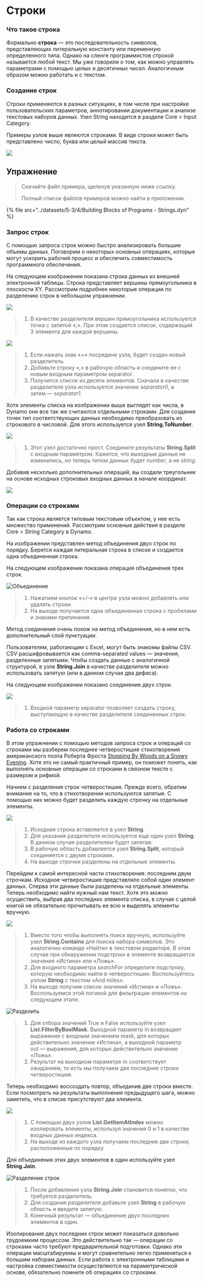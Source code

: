 # Строки

### Что такое строка

Формально **строка** — это последовательность символов, представляющих литеральную константу или переменную определенного типа. Однако на сленге программистов строкой называется любой текст. Мы уже говорили о том, как можно управлять параметрами с помощью целых и десятичных чисел. Аналогичным образом можно работать и с текстом.

### Создание строк

Строки применяются в разных ситуациях, в том числе при настройке пользовательских параметров, аннотировании документации и анализе текстовых наборов данных. Узел String находится в разделе Core > Input Category.

Примеры узлов выше являются строками. В виде строки может быть представлено число, буква или целый массив текста.

![](../images/5-3/4/strings-creatingstrings.jpg)

## Упражнение

> Скачайте файл примера, щелкнув указанную ниже ссылку.
>
> Полный список файлов примеров можно найти в приложении.

{% file src="../datasets/5-3/4/Building Blocks of Programs - Strings.dyn" %}

### Запрос строк

С помощью запроса строк можно быстро анализировать большие объемы данных. Поговорим о некоторых основных операциях, которые могут ускорить рабочий процесс и обеспечить совместимость программного обеспечения.

На следующем изображении показана строка данных из внешней электронной таблицы. Строка представляет вершины прямоугольника в плоскости XY. Рассмотрим подробнее некоторые операции по разделению строк в небольшом упражнении.

![](../images/5-3/4/strings-queryingstrings01.jpg)

> 1. В качестве разделителя вершин прямоугольника используется точка с запятой «;». При этом создается список, содержащий 3 элемента для каждой вершины.

![](../images/5-3/4/strings-queryingstrings02.jpg)

> 1. Если нажать знак «_+_» посредине узла, будет создан новый разделитель.
> 2. Добавьте строку «_,_» в рабочую область и соедините ее с новым входным параметром separator.
> 3. Получится список из десяти элементов. Сначала в качестве разделителя узла используется значение _separator0_, а затем — _separator1_.

Хотя элементы списка на изображении выше выглядят как числа, в Dynamo они все так же считаются отдельными строками. Для создания точек тип соответствующих данных необходимо преобразовать из строкового в числовой. Для этого используется узел **String.ToNumber**.

![](../images/5-3/4/strings-queryingstrings03.jpg)

> 1. Этот узел достаточно прост. Соедините результаты **String.Split** с входным параметром. Кажется, что выходные данные не изменились, но теперь типом данных будет _number_, а не _string_.

Добавив несколько дополнительных операций, вы создали треугольник на основе исходных строковых входных данных в начале координат.

![](../images/5-3/4/strings-queryingstrings04.jpg)

### Операции со строками

Так как строка является типовым текстовым объектом, у нее есть множество применений. Рассмотрим основные действия в разделе Core > String Category в Dynamo.

На изображении представлен метод объединения двух строк по порядку. Берется каждая литеральная строка в списке и создается одна объединенная строка.

На следующем изображении показана операция объединения трех строк.

![Объединение](../images/5-3/4/strings-manipulatingstrings01.jpg)

> 1. Нажатием кнопок «+/-» в центре узла можно добавлять или удалять строки.
> 2. На выходе получается одна объединенная строка с пробелами и знаками препинания.

Метод соединения очень похож на метод объединения, но в нем есть дополнительный слой пунктуации.

Пользователям, работающим с Excel, могут быть знакомы файлы CSV. CSV расшифровывается как comma-separated values — значения, разделенные запятыми. Чтобы создать данные с аналогичной структурой, в узле **String.Join** в качестве разделителя можно использовать запятую (или в данном случае два дефиса).

На следующем изображении показано соединение двух строк.

![](../images/5-3/4/strings-manipulatingstrings02.jpg)

> 1. Входной параметр separator позволяет создать строку, выступающую в качестве разделителя соединенных строк.

### Работа со строками

В этом упражнении с помощью методов запроса строк и операций со строками мы разберем последнее четверостишие стихотворения американского поэта Роберта Фроста [Stopping By Woods on a Snowy Evening](http://www.poetryfoundation.org/poem/171621). Хотя это не самый практичный пример, он поможет понять, как выполнять основные операции со строками в связном тексте с размером и рифмой.

Начнем с разделения строк четверостишия. Прежде всего, обратим внимание на то, что в стихотворении используются запятые. С помощью них можно будет разделить каждую строчку на отдельные элементы.

![](../images/5-3/4/strings-workingwithstrings01.jpg)

> 1. Исходная строка вставляется в узел **String**.
> 2. Для указания разделителя используется еще один узел **String**. В данном случае разделителем будет запятая.
> 3. В рабочую область добавляется узел **String.Split**, который соединяется с двумя строками.
> 4. На выходе строчки разделены на отдельные элементы.

Перейдем к самой интересной части стихотворения: последним двум строчкам. Исходное четверостишие представляло собой один элемент данных. Сперва эти данные были разделены на отдельные элементы. Теперь необходимо найти нужный нам текст. Хотя это _можно_ осуществить, выбрав два последних элемента списка, в случае с целой книгой не обязательно прочитывать ее всю и выделять элементы вручную.

![](../images/5-3/4/strings-workingwithstrings02.jpg)

> 1. Вместо того чтобы выполнять поиск вручную, используйте узел **String.Contains** для поиска набора символов. Это аналогично команде «Найти» в текстовом редакторе. В этом случае при обнаружении подстроки в элементе возвращается значение «Истина» или «Ложь».
> 2. Для входного параметра _searchFor_ определите подстроку, которую необходимо найти в четверостишии. Воспользуйтесь узлом **String** с текстом «And miles».
> 3. На выходе получим список значений «Истина» и «Ложь». Воспользуемся этой логикой для фильтрации элементов на следующем этапе.

![Разделить](../images/5-3/4/strings-workingwithstrings03.jpg)

> 1. Для отбора значений True и False используйте узел **List.FilterByBoolMask**. Выходной параметр in возвращает выражения с входным значением mask, для которых действительно значение «Истина», а выходной параметр out — выражения, для которых действительно значение «Ложь».
> 2. Результат на выходном параметре in соответствует ожиданиям, то есть мы получаем две последние строки четверостишия.

Теперь необходимо воссоздать повтор, объединив две строки вместе. Если посмотреть на результаты выполнения предыдущего шага, можно заметить, что в списке присутствуют два элемента.

![](../images/5-3/4/strings-workingwithstrings04.jpg)

> 1. С помощью двух узлов **List.GetItemAtIndex** можно изолировать элементы, используя значения 0 и 1 в качестве входных данных индекса.
> 2. На выходе из каждого узла получаем последние две строки, расположенные по порядку.

Для объединения этих двух элементов в один используйте узел **String.Join**.

![Разделение строк](../images/5-3/4/strings-workingwithstrings05.jpg)

> 1. После добавления узла **String.Join** становится понятно, что требуется разделитель.
> 2. Для создания разделителя добавьте узел **String** в рабочую область и введите запятую.
> 3. Конечный результат — объединение двух последних элементов в один.

Изолирование двух последних строк может показаться довольно трудоемким процессом. Это действительно так — операции со строками часто требуют предварительной подготовки. Однако эти операции масштабируемы и могут сравнительно легко применяться к большим наборам данных. Если работа с электронными таблицами и настройка совместимости осуществляются на параметрической основе, обязательно помните об операциях со строками.
